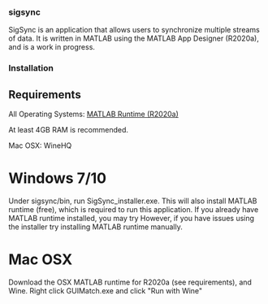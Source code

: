 ### sigsync

SigSync is an application that allows users to synchronize multiple streams of data. It is written in MATLAB using the MATLAB App Designer (R2020a), 
and is a work in progress.


### Installation

## Requirements
All Operating Systems:
[MATLAB Runtime (R2020a)](https://www.mathworks.com/products/compiler/matlab-runtime.html)

At least 4GB RAM is recommended.

Mac OSX:
  WineHQ

# Windows 7/10

Under sigsync/bin, run SigSync_installer.exe. This will also install MATLAB runtime (free), which is required to run this application. If you already have MATLAB runtime installed, you may try 
However, if you have issues using the installer try installing MATLAB runtime manually.


# Mac OSX

Download the OSX MATLAB runtime for R2020a (see requirements), and Wine. Right click GUIMatch.exe and click "Run with Wine"

